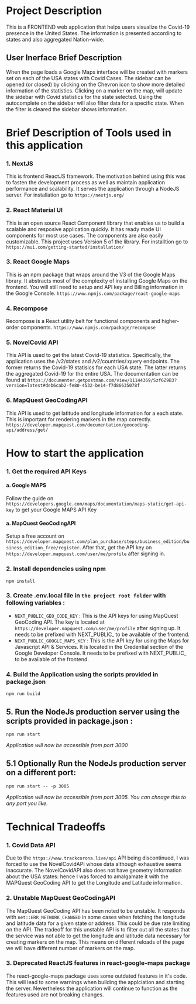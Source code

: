 # Project Description
This is a FRONTEND web application that helps users visualize the Covid-19 presence in the United States. 
The information is presented according to states and also aggregated Nation-wide.

## User Inerface Brief Description
When the page loads a Google Maps interface will be created with markers set on each of the USA states with Covid Cases.
The sidebar can be opened (or closed) by clicking on the Chevron icon to show more detailed information of the statistics.
Clicking on a marker on the map, will update the sidebar with Covid statistics for the state selected.
Using the autocomplete on the sidebar will also filter data for a specific state.
When the filter is cleared the sidebar shows information.
# Brief Description of Tools used in this application
### 1. NextJS
This is frontend ReactJS framework. The motivation behind using this was to fasten the development process as well as maintain application performance and scalability. It serves the application through a NodeJS server.
 For installation go to `https://nextjs.org/`

### 2. React Material UI
This is an open source React Component library that enables us to build a scalable and resposive application quickly. It has ready made UI components for most use cases. The components are also easily customizable. This project uses Version 5 of the library. For installtion go to `https://mui.com/getting-started/installation/`

### 3. React Google Maps
This is an npm package that wraps around the V3 of the Google Maps library. It abstracts most of the complexity of installing Google Maps on the frontend. You will still need to setup and API key and Billing information in the Google Console. `https://www.npmjs.com/package/react-google-maps`

### 4. Recompose
Recompose is a React utility belt for functional components and higher-order components. `https://www.npmjs.com/package/recompose`

### 5. NovelCovid API
This API is used to get the latest Covid-19 statistics. Specifically, the application uses the /v2/states and /v2/countries/:query endpoints. The former returns the Covid-19 statisics for each USA state. The latter returns the aggregated Covid-19 for the entire USA. The documentation can be found at `https://documenter.getpostman.com/view/11144369/Szf6Z9B3?version=latest#deb6cab2-fe80-4532-be14-f7d86635078f`

### 6. MapQuest GeoCodingAPI
This API is used to get latitude and longitude information for a each state. This is important for rendering markers in the map correctly. `https://developer.mapquest.com/documentation/geocoding-api/address/get/`

# How to start the application

### 1. Get the required API Keys
#### a. Google MAPS
Follow the guide on `https://developers.google.com/maps/documentation/maps-static/get-api-key` to get your Google MAPS API Key

#### a. MapQuest GeoCodingAPI
Setup a free account on `https://developer.mapquest.com/plan_purchase/steps/business_edition/business_edition_free/register`. After that, get the API key on `https://developer.mapquest.com/user/me/profile` after signing in.

### 2. Install dependencies using npm

`npm install`

### 3. Create .env.local file in `the project root folder` with following variables :

-   `NEXT_PUBLIC_GEO_CODE_KEY` : This is the API keys for using MapQuest GeoCoding API. The key is located at `https://developer.mapquest.com/user/me/profile` after signing up. It needs to be prefixed with NEXT_PUBLIC_ to be available of the frontend.
-   `NEXT_PUBLIC_GOOGLE_MAPS_KEY` : This is the API key for using the Maps for Javascript API & Services. It is located in the Credential section of the Google Developer Console. It needs to be prefixed with NEXT_PUBLIC_ to be available of the frontend.

### 4. Build the Application using the scripts provided in package.json
`npm run build`

## 5. Run the NodeJs production server using the scripts provided in package.json :

`npm run start`

*Application will now be accessible from port 3000*

## 5.1 Optionally Run the NodeJs production server on a different port:

`npm run start -- -p 3005`

*Application will now be accessible from port 3005. You can chnage this to any port you like.*


# Technical Tradeoffs
### 1. Covid Data API
Due to the `https://www.trackcorona.live/api` API being discontinued, I was forced to use the NovelCovidAPI whose data although exhaustive seems inaccurate. The NovelCovidAPI also does not have geometry information about the USA states: hence I was forced to amalgamate it with the MAPQuest GeoCoding API to get the Longitude and Latitude information.

### 2. Unstable MapQuest GeoCodingAPI
The MapQuest GeoCoding API has been noted to be unstable. It responds with `net::ERR_NETWORK_CHANGED` in some cases when fetching the longitude and latitude data for a given state or address. This could be due rate limiting on the API. The tradeoff for this unstable API is to filter out all the states that the service was not able to get the longitude and latitude data necessary for creating markers on the map. This means on different reloads of the page we will have different number of markers on the map.

### 3. Deprecated ReactJS features in react-google-maps package
The react-google-maps package uses some outdated features in it's code. This will lead to some warnings when building the applciation and starting the server. Nevertheless the application will continue to function as the features used are not breaking changes.
